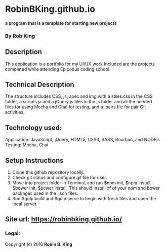 # RobinBKing.github.io
#### a program that is a template for starting new projects

### By Rob King

## Description
This application is a portfolio for my UI/UX work
Included are the projects completed while attending Epicodus coding school.

## Technical Description
The structure includes CSS, js, spec and img with a stiles.css in the CSS folder, a scripts.ja and a jQuery.js files in the js folder and all the needed files for using Mocha and Chai for testing, and a .pairs file for pair Git activities.

## Technology used:
Application: JavaScript, jQuery, HTML5, CSS3, SASS, Bourbon, and NODEjs
Testing: Mocha, Chai

## Setup Instructions
1. Clone this github repository locally.
2. Check git status and configure git file for user.
3. Move into project folder in Terminal, and run $npm init, $npm install, $bower init, $bower install. This should install of of your npm and bower packages used in the .json files.
4. Run $gulp build and $gulp serve to begin with fresh files and open the local server.

## Site url: https://robinbking.github.io/

### Legal:
Copyright (c) 2016 **Robin B. King**
